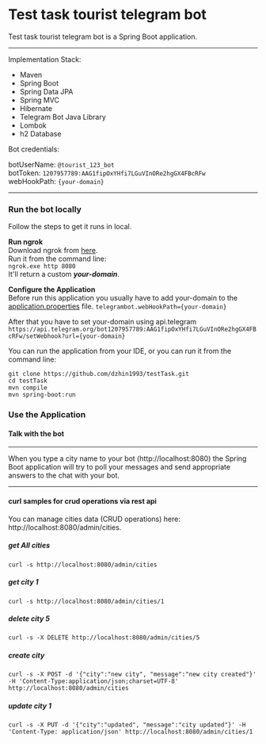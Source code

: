 # Test task tourist telegram bot

Test task tourist telegram bot is a Spring Boot application.
<hr>

Implementation Stack:
- Maven
- Spring Boot
- Spring Data JPA
- Spring MVC
- Hibernate
- Telegram Bot Java Library
- Lombok
- h2 Database

Bot credentials:

botUserName: `@tourist_123_bot`  
botToken: `1207957789:AAG1fipOxYHfi7LGuVInORe2hgGX4FBcRFw`  
webHookPath: `{your-domain}`
<hr>

### Run the bot locally

Follow the steps to get it runs in local.

**Run ngrok**  
Download ngrok from [here](https://ngrok.com/download).  
Run it from the command line:  
`ngrok.exe http 8080`  
It'll return a custom ***your-domain***.

**Configure the Application**  
Before run this application you usually have to add your-domain to the [application.properties](src\main\resources\application.properties) file.
`telegrambot.webHookPath={your-domain}`

After that you have to set your-domain using api.telegram
`https://api.telegram.org/bot1207957789:AAG1fipOxYHfi7LGuVInORe2hgGX4FBcRFw/setWebhook?url={your-domain}`

You can run the application from your IDE, or you can run it from the command line:

```
git clone https://github.com/dzhin1993/testTask.git
cd testTask
mvn compile
mvn spring-boot:run
```

### Use the Application

#### Talk with the bot

<hr>
When you type a city name to your bot (http://localhost:8080) the Spring Boot application will try to poll your messages and send appropriate answers to the chat with your bot.
<hr>

#### curl samples for crud operations via rest api
You can manage cities data (CRUD operations) here: http://localhost:8080/admin/cities.

##### get All cities
`curl -s http://localhost:8080/admin/cities`

##### get city 1
`curl -s http://localhost:8080/admin/cities/1`

##### delete city 5
`curl -s -X DELETE http://localhost:8080/admin/cities/5`

##### create city
`curl -s -X POST -d '{"city":"new city", "message":"new city created"}' -H 'Content-Type:application/json;charset=UTF-8' http://localhost:8080/admin/cities`

##### update city 1
`curl -s -X PUT -d '{"city":"updated", "message":"city updated"}' -H 'Content-Type: application/json' http://localhost:8080/admin/cities/1`